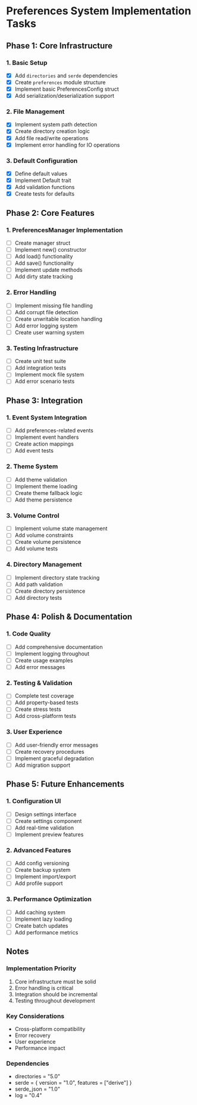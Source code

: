 # Preferences System Implementation Tasks

## Phase 1: Core Infrastructure

### 1. Basic Setup
- [x] Add `directories` and `serde` dependencies
- [x] Create `preferences` module structure
- [x] Implement basic PreferencesConfig struct
- [x] Add serialization/deserialization support

### 2. File Management
- [x] Implement system path detection
- [x] Create directory creation logic
- [x] Add file read/write operations
- [x] Implement error handling for IO operations

### 3. Default Configuration
- [x] Define default values
- [x] Implement Default trait
- [x] Add validation functions
- [x] Create tests for defaults

## Phase 2: Core Features

### 1. PreferencesManager Implementation
- [ ] Create manager struct
- [ ] Implement new() constructor
- [ ] Add load() functionality
- [ ] Add save() functionality
- [ ] Implement update methods
- [ ] Add dirty state tracking

### 2. Error Handling
- [ ] Implement missing file handling
- [ ] Add corrupt file detection
- [ ] Create unwritable location handling
- [ ] Add error logging system
- [ ] Create user warning system

### 3. Testing Infrastructure
- [ ] Create unit test suite
- [ ] Add integration tests
- [ ] Implement mock file system
- [ ] Add error scenario tests

## Phase 3: Integration

### 1. Event System Integration
- [ ] Add preferences-related events
- [ ] Implement event handlers
- [ ] Create action mappings
- [ ] Add event tests

### 2. Theme System
- [ ] Add theme validation
- [ ] Implement theme loading
- [ ] Create theme fallback logic
- [ ] Add theme persistence

### 3. Volume Control
- [ ] Implement volume state management
- [ ] Add volume constraints
- [ ] Create volume persistence
- [ ] Add volume tests

### 4. Directory Management
- [ ] Implement directory state tracking
- [ ] Add path validation
- [ ] Create directory persistence
- [ ] Add directory tests

## Phase 4: Polish & Documentation

### 1. Code Quality
- [ ] Add comprehensive documentation
- [ ] Implement logging throughout
- [ ] Create usage examples
- [ ] Add error messages

### 2. Testing & Validation
- [ ] Complete test coverage
- [ ] Add property-based tests
- [ ] Create stress tests
- [ ] Add cross-platform tests

### 3. User Experience
- [ ] Add user-friendly error messages
- [ ] Create recovery procedures
- [ ] Implement graceful degradation
- [ ] Add migration support

## Phase 5: Future Enhancements

### 1. Configuration UI
- [ ] Design settings interface
- [ ] Create settings component
- [ ] Add real-time validation
- [ ] Implement preview features

### 2. Advanced Features
- [ ] Add config versioning
- [ ] Create backup system
- [ ] Implement import/export
- [ ] Add profile support

### 3. Performance Optimization
- [ ] Add caching system
- [ ] Implement lazy loading
- [ ] Create batch updates
- [ ] Add performance metrics

## Notes

### Implementation Priority
1. Core infrastructure must be solid
2. Error handling is critical
3. Integration should be incremental
4. Testing throughout development

### Key Considerations
- Cross-platform compatibility
- Error recovery
- User experience
- Performance impact

### Dependencies
- directories = "5.0"
- serde = { version = "1.0", features = ["derive"] }
- serde_json = "1.0"
- log = "0.4"
